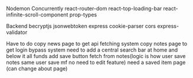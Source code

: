 Nodemon
Concurrently
react-router-dom
react-top-loading-bar
react-infinite-scroll-component
prop-types



Backend
becryptjs
jsonwebtoken
express
cookie-parser
cors
express-validator



Have to do 
copy news page to get api fetching system
copy notes page to get login bypass system
need to add a central search bar at home and below it all funds
add save button fetch from notes(logic is how user save notes same user save mf no need to edit feature)
need a saved item page (can change about page)